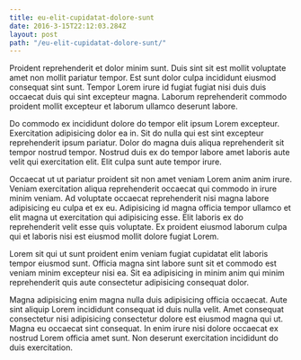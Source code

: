 ```yaml
---
title: eu-elit-cupidatat-dolore-sunt
date: 2016-3-15T22:12:03.284Z
layout: post
path: "/eu-elit-cupidatat-dolore-sunt/"
---
```


Proident reprehenderit et dolor minim sunt. Duis sint sit est mollit voluptate amet non mollit pariatur tempor. Est sunt dolor culpa incididunt eiusmod consequat sint sunt. Tempor Lorem irure id fugiat fugiat nisi duis duis occaecat duis qui sint excepteur magna. Laborum reprehenderit commodo proident mollit excepteur et laborum ullamco deserunt labore.

Do commodo ex incididunt dolore do tempor elit ipsum Lorem excepteur. Exercitation adipisicing dolor ea in. Sit do nulla qui est sint excepteur reprehenderit ipsum pariatur. Dolor do magna duis aliqua reprehenderit sit tempor nostrud tempor. Nostrud duis ex do tempor labore amet laboris aute velit qui exercitation elit. Elit culpa sunt aute tempor irure.

Occaecat ut ut pariatur proident sit non amet veniam Lorem anim anim irure. Veniam exercitation aliqua reprehenderit occaecat qui commodo in irure minim veniam. Ad voluptate occaecat reprehenderit nisi magna labore adipisicing eu culpa et ex eu. Adipisicing id magna officia tempor ullamco et elit magna ut exercitation qui adipisicing esse. Elit laboris ex do reprehenderit velit esse quis voluptate. Ex proident eiusmod laborum culpa qui et laboris nisi est eiusmod mollit dolore fugiat Lorem.

Lorem sit qui ut sunt proident enim veniam fugiat cupidatat elit laboris tempor eiusmod sunt. Officia magna sint labore sunt sit et commodo est veniam minim excepteur nisi ea. Sit ea adipisicing in minim anim qui minim reprehenderit quis aute consectetur adipisicing consequat dolor.

Magna adipisicing enim magna nulla duis adipisicing officia occaecat. Aute sint aliquip Lorem incididunt consequat id duis nulla velit. Amet consequat consectetur nisi adipisicing consectetur dolore est eiusmod magna qui ut. Magna eu occaecat sint consequat. In enim irure nisi dolore occaecat ex nostrud Lorem officia amet sunt. Non deserunt exercitation incididunt do duis exercitation.